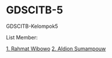 # GDSCITB-5
GDSCITB-Kelompok5 

List Member:

<a href="https://github.com/rahmat-wi">1. Rahmat Wibowo</a>
<a href="https://github.com/dionpouw">2. Aldion Sumampouw</a>

